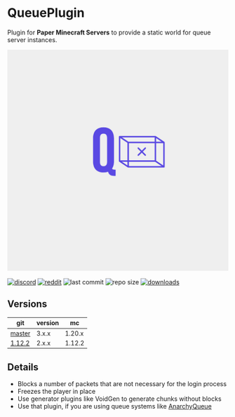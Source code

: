 # QueuePlugin

Plugin for **Paper Minecraft Servers** to provide a static world for queue server instances.

![logo](https://github.com/zeroBzeroT/QueuePlugin/blob/master/logo.jpg?raw=true)

[![discord](https://img.shields.io/discord/895546064260718622?logo=discord)](https://discord.0b0t.org)
[![reddit](https://img.shields.io/reddit/subreddit-subscribers/0b0t)](https://old.reddit.com/r/0b0t/)
![last commit](https://img.shields.io/github/last-commit/zeroBzeroT/QueuePlugin)
![repo size](https://img.shields.io/github/languages/code-size/zeroBzeroT/QueuePlugin.svg?label=repo%20size)
[![downloads](https://img.shields.io/github/downloads/zeroBzeroT/QueuePlugin/total)](https://github.com/zeroBzeroT/QueuePlugin/releases)

## Versions

| git                                                              | version | mc     |
|------------------------------------------------------------------|---------|--------|
| [master](https://github.com/zeroBzeroT/QueueServerPlugin/tree/master) | 3.x.x   | 1.20.x |
| [1.12.2](https://github.com/zeroBzeroT/QueueServerPlugin/tree/1.12.2) | 2.x.x   | 1.12.2 |

## Details

- Blocks a number of packets that are not necessary for the login process
- Freezes the player in place
- Use generator plugins like VoidGen to generate chunks without blocks
- Use that plugin, if you are using queue systems like [AnarchyQueue](https://github.com/zeroBzeroT/AnarchyQueue/)
